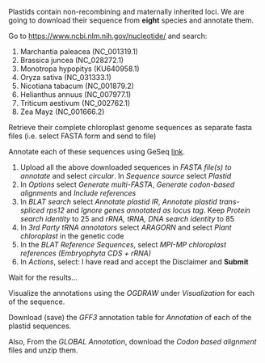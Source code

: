 Plastids contain non-recombining and maternally inherited loci. We are going to download their sequence from **eight** species and annotate them. 

Go to https://www.ncbi.nlm.nih.gov/nucleotide/ and search: 

1. Marchantia paleacea (NC_001319.1)
2. Brassica juncea (NC_028272.1)
3. Monotropa hypopitys (KU640958.1)
4. Oryza sativa (NC_031333.1) 
5. Nicotiana tabacum (NC_001879.2)
6. Helianthus annuus (NC_007977.1)
7. Triticum aestivum (NC_002762.1)
8. Zea Mayz (NC_001666.2)

Retrieve their complete chloroplast genome sequences as separate fasta files (i.e. select FASTA form and send to file)

Annotate each of these sequences using GeSeq [link](https://chlorobox.mpimp-golm.mpg.de/geseq.html). 

1. Upload all the above downloaded sequences in *FASTA file(s) to annotate* and select *circular*. In *Sequence source* select *Plastid*
2. In *Options* select *Generate multi-FASTA*, *Generate codon-based alignments* and *Include references*
3. In *BLAT search* select *Annotate plastid IR*, *Annotate plastid trans-spliced rps12* and *Ignore genes annotated as locus tag*. Keep *Protein search identity* to 25 and *rRNA, tRNA, DNA search identity* to 85
4. In *3rd Party tRNA annotators* select *ARAGORN* and select *Plant chloroplast* in the genetic code
5. In the *BLAT Reference Sequences*, select *MPI-MP chloroplast references (Embryophyta CDS + rRNA)* 
6. In *Actions*, select: I have read and accept the Disclaimer and **Submit**

Wait for the results...

Visualize the annotations using the *OGDRAW* under *Visualization* for each of the sequence.

Download (save) the *GFF3* annotation table for *Annotation* of each of the plastid sequences.

Also, From the *GLOBAL* *Annotation*, download the *Codon based alignment* files and unzip them.